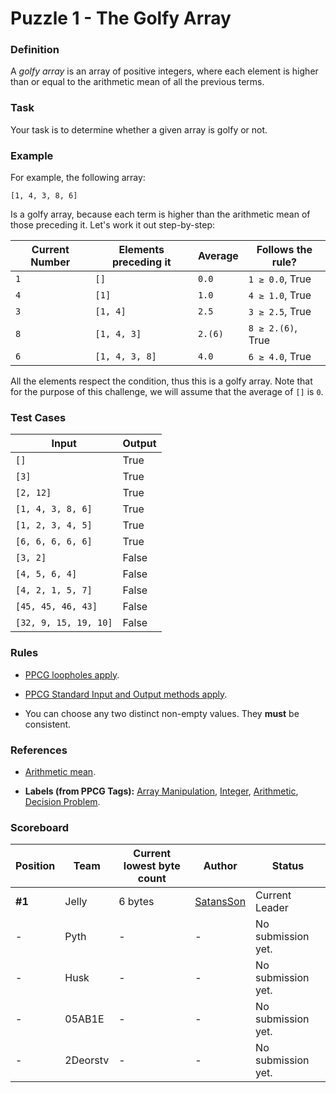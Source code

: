 # Puzzle 1 - The Golfy Array

### Definition

A *golfy array* is an array of positive integers, where each element is higher than or equal to the arithmetic mean of all the previous terms. 

### Task

Your task is to determine whether a given array is golfy or not.

### Example

For example, the following array:

    [1, 4, 3, 8, 6]
    
Is a golfy array, because each term is higher than the arithmetic mean of those preceding it. Let's work it out step-by-step:

|Current Number|Elements preceding it|Average|Follows the rule?|
|--------------|---------------------|-------|-----------------|
|`1`|`[]`|`0.0`|`1 ≥ 0.0`, True|
|`4`|`[1]`|`1.0`|`4 ≥ 1.0`, True|
|`3`|`[1, 4]`|`2.5`|`3 ≥ 2.5`, True|
|`8`|`[1, 4, 3]`|`2.(6)`|`8 ≥ 2.(6)`, True|
|`6`|`[1, 4, 3, 8]`|`4.0`|`6 ≥ 4.0`, True|

All the elements respect the condition, thus this is a golfy array. Note that for the purpose of this challenge, we will assume that the average of `[]` is `0`.

### Test Cases

|Input|Output|
|-----|------|
|`[]`|True|
|`[3]`|True|
|`[2, 12]`|True|
|`[1, 4, 3, 8, 6]`|True|
|`[1, 2, 3, 4, 5]`|True|
|`[6, 6, 6, 6, 6]`|True|
|`[3, 2]`|False|
|`[4, 5, 6, 4]`|False|
|`[4, 2, 1, 5, 7]`|False|
|`[45, 45, 46, 43]`|False|
|`[32, 9, 15, 19, 10]`|False|

### Rules

- [PPCG loopholes apply](https://codegolf.meta.stackexchange.com/questions/1061/loopholes-that-are-forbidden-by-default).

- [PPCG Standard Input and Output methods apply](https://codegolf.meta.stackexchange.com/questions/2447/default-for-code-golf-input-output-methods).

- You can choose any two distinct non-empty values. They **must** be consistent.

### References 

- [Arithmetic mean](https://en.wikipedia.org/wiki/Arithmetic_mean).

- **Labels (from PPCG Tags):** [Array Manipulation](https://codegolf.stackexchange.com/questions/tagged/array-manipulation), [Integer](https://codegolf.stackexchange.com/questions/tagged/integer), [Arithmetic](https://codegolf.stackexchange.com/questions/tagged/arithmetic), [Decision Problem](https://codegolf.stackexchange.com/questions/tagged/decision-problem).

### Scoreboard

|Position|Team|Current lowest byte count|Author|Status|
|--------|----|-------------------------|------|------|
|**#1**|Jelly|6 bytes|[SatansSon](https://github.com/SatansSon)|Current Leader|
|-|Pyth|-|-|No submission yet.|
|-|Husk|-|-|No submission yet.|
|-|05AB1E|-|-|No submission yet.|
|-|2Deorstv|-|-|No submission yet.|
